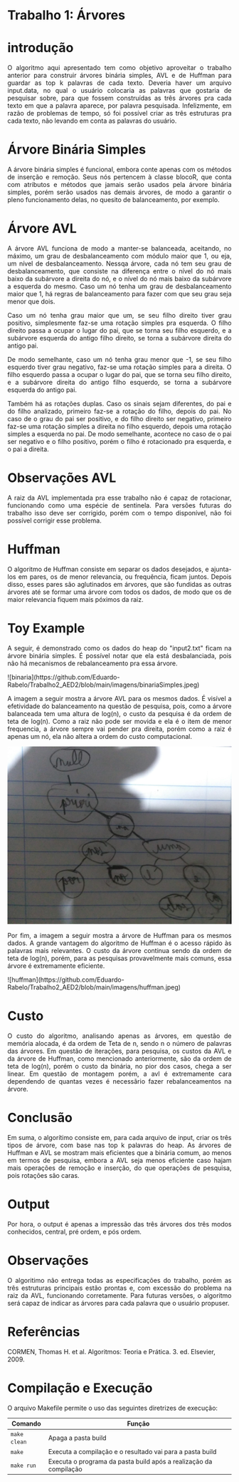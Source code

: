 # Trabalho 1: Árvores
# introdução
<p align="justify">
		O algoritmo aqui apresentado tem como objetivo aproveitar o trabalho anterior para construir árvores binária simples, AVL e de Huffman para guardar as top k palavras de cada texto. Deveria haver um arquivo input.data, no qual o usuário colocaria as palavras que gostaria de pesquisar sobre, para que fossem construídas as três árvores pra cada texto em que a palavra aparece, por palavra pesquisada. Infelizmente, em razão de problemas de tempo, só foi possível criar as três estruturas pra cada texto, não levando em conta as palavras do usuário.
</p>


# Árvore Binária Simples
<p align="justify">
	A árvore binária simples é funcional, embora conte apenas com os métodos de inserção e remoção. Seus nós pertencem à classe blocoR, que conta com atributos e métodos que jamais serão usados pela árvore binária simples, porém serão usados nas demais árvores, de modo a garantir o pleno funcionamento delas, no quesito de balanceamento, por exemplo.
</p>

# Árvore AVL

<p align="justify">
	A árvore AVL funciona de modo a manter-se balanceada, aceitando, no máximo, um grau de desbalanceamento com módulo maior que 1, ou eja, um nível de desbalanceamento. Nessqa árvore, cada nó tem seu grau de desbalanceamento, que consiste na diferença entre o nível do nó mais baixo da subárvore a direita do nó, e o nível do nó mais baixo da subárvore a esquerda do mesmo. Caso um nó tenha um grau de desbalanceamento  maior que 1, há regras de balanceamento para fazer com que seu grau seja menor que dois.
</p>

<p align="justify">
	Caso um nó tenha grau maior que um, se seu filho direito tiver grau positivo, simplesmente faz-se uma rotação simples pra esquerda. O filho direito passa a ocupar o lugar do pai, que se torna seu filho esquerdo, e a subárvore esquerda do antigo filho direito, se torna a subárvore direita do antigo pai.
</p>

<p align="justify">
	De modo semelhante, caso um nó tenha grau menor que -1, se seu filho esquerdo tiver grau negativo, faz-se uma rotação simples para a direita. O filho esquerdo passa a ocupar o lugar do pai, que se torna seu filho direito, e a subárvore direita do antigo filho esquerdo, se torna a subárvore esquerda do antigo pai.
</p>

<p align="justify">
	Também há as rotações duplas. Caso os sinais sejam diferentes, do pai e do filho analizado, primeiro faz-se a rotação do filho, depois do pai. No caso de o grau do pai ser positivo, e do filho direito ser negativo, primeiro faz-se uma rotação simples a direita no filho esquerdo, depois uma rotação simples a esquerda no pai. De modo semelhante, acontece no caso de o pai ser negativo e o filho positivo, porém o filho é rotacionado pra esquerda, e o pai a direita.
</p>

# Observações AVL
<p align="justify">
	A raiz da AVL implementada pra esse trabalho não é capaz de rotacionar, funcionando como uma espécie de sentinela. Para versões futuras do trabalho isso deve ser corrigido, porém com o tempo disponível, não foi possível corrigir esse problema.
</p>

# Huffman
<p align="justify">
	O algoritmo de Huffman consiste em separar os dados desejados, e ajunta-los em pares, os de menor relevancia, ou frequência, ficam juntos. Depois disso, esses pares são aglutinados em árvores, que são fundidas as outras árvores até se formar uma árvore com todos os dados, de modo que os de maior relevancia fiquem mais póximos da raiz.
</p>


# Toy Example
<p align="justify">
	A seguir, é demonstrado como os dados do heap do "input2.txt" ficam na árvore binária simples. É possível notar que ela está desbalanciada, pois não há mecanismos de rebalanceamento pra essa árvore.
</p>
![binaria](https://github.com/Eduardo-Rabelo/Trabalho2_AED2/blob/main/imagens/binariaSimples.jpeg)

<p align="justify">
	A imagem a seguir mostra a árvore AVL para os mesmos dados. É visível a efetividade do balanceamento na questão de pesquisa, pois, como a árvore balanceada tem uma altura de log(n), o custo da pesquisa é da ordem de teta de log(n). Como a raiz não pode ser movida e ela é o item de menor frequencia, a árvore sempre vai pender pra direita, porém como a raiz é apenas um nó, ela não altera a ordem do custo computacional.
</p>

![LarguraG](https://github.com/Eduardo-Rabelo/Trabalho2_AED2/blob/main/imagens/avl.jpeg)

<p align="justify">
	Por fim, a imagem a seguir mostra a árvore de Huffman para os mesmos dados. A grande vantagem do algoritmo de Huffman é o acesso rápido às palavras mais relevantes. O custo da árvore continua sendo da ordem de teta de log(n), porém, para as pesquisas provavelmente mais comuns, essa árvore é extremamente eficiente.
</p>
![huffman](https://github.com/Eduardo-Rabelo/Trabalho2_AED2/blob/main/imagens/huffman.jpeg)

# Custo
<p align="justify">
	O custo do algoritmo, analisando apenas as árvores, em questão de memória alocada, é da ordem de Teta de n, sendo n o número de palavras das árvores. Em questão de iterações, para pesquisa, os custos da AVL e da árvore de Huffman, como mencionado anteriormente, são da ordem de teta de log(n), porém o custo da binária, no pior dos casos, chega a ser linear. Em questão de montagem porém, a avl é extremamente cara dependendo de quantas vezes é necessãrio fazer rebalanceamentos na árvore.
</p>

# Conclusão
<p align="justify">
	Em suma, o algorítimo consiste em, para cada arquivo de input, criar os três tipos de árvore, com base nas top k palavras do heap. As árvores de Huffman e AVL se mostram mais eficientes que a binária comum, ao menos em termos de pesquisa, embora a AVL seja menos eficiente caso hajam mais operações de remoção e inserção, do que operações de pesquisa, pois rotações são caras.
</p>



# Output
<p align="justify">
Por hora, o output é apenas a impressão das três árvores dos três modos conhecidos, central, pré ordem, e pós ordem.
</p>

# Observações
<p align="justify">
O algoritimo não entrega todas as especificações do trabalho, porém as três estruturas principais estão prontas e, com excessão do problema na raiz da AVL, funcionando corretamente. Para futuras versões, o algoritmo será capaz de indicar as árvores para cada palavra que o usuário propuser.
</p>

# Referências
CORMEN, Thomas H. et al. Algoritmos: Teoria e Prática. 3. ed. Elsevier, 2009.

# Compilação e Execução

<p align="justify">
O arquivo Makefile permite o uso das seguintes diretrizes de execução:
</p>


| Comando                |  Função                                                                                           |
| -----------------------| ------------------------------------------------------------------------------------------------- |
|  `make clean`          | Apaga a pasta build                                        |
|  `make`                | Executa a compilação e o resultado vai para a pasta build           |
|  `make run`            | Executa o programa da pasta build após a realização da compilação                                 |


